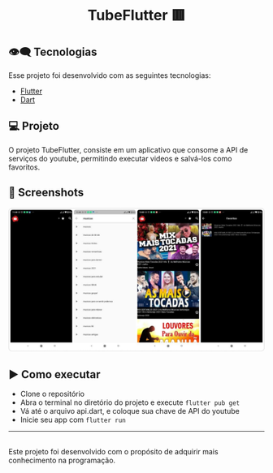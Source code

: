 <br>
<center>
<p align="center">
  <h1> TubeFlutter 🟥 </h1>
</p></center>

## 👁‍🗨 Tecnologias

Esse projeto foi desenvolvido com as seguintes tecnologias:

- [Flutter](https://flutter.dev/)
- [Dart](https://dart.dev/)

## 💻 Projeto

O projeto TubeFlutter, consiste em um aplicativo que consome a API de serviços do youtube, permitindo executar videos e salvá-los como favoritos.

## 📱 Screenshots
<div>
  <img src="https://github.com/jhonathanqz/Tubeflutter/blob/master/screenshots/home1.jpg" width="600px" style="max-width:100%;" alt="imagem do projeto">
</div>

## ▶️ Como executar

- Clone o repositório
- Abra o terminal no diretório do projeto e execute `flutter pub get`
- Vá até o arquivo api.dart, e coloque sua chave de API do youtube
- Inicie seu app com `flutter run`

---
<br>
Este projeto foi desenvolvido com o propósito de adquirir mais conhecimento na programação.
